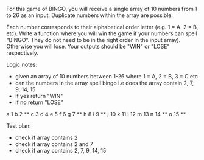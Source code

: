 For this game of BINGO, you will receive a single array of 10 numbers from 1 to 26 as an input. Duplicate numbers within the array are possible.

Each number corresponds to their alphabetical order letter (e.g. 1 = A. 2 = B, etc). Write a function where you will win the game if your numbers can spell "BINGO". They do not need to be in the right order in the input array). Otherwise you will lose. Your outputs should be "WIN" or "LOSE" respectively.

Logic notes:
- given an array of 10 numbers between 1-26 where 1 = A, 2 = B, 3 = C etc
- can the numbers in the array spell bingo i.e does the array contain 2, 7, 9, 14, 15
- if yes return "WIN"
- if no return "LOSE"

a 1
b 2 **
c 3
d 4
e 5
f 6
g 7 **
h 8
i 9 **
j 10
k 11
l 12
m 13
n 14 **
o 15 **

Test plan:
- check if array contains 2
- check if array contains 2 and 7
- check if array contains 2, 7, 9, 14, 15
